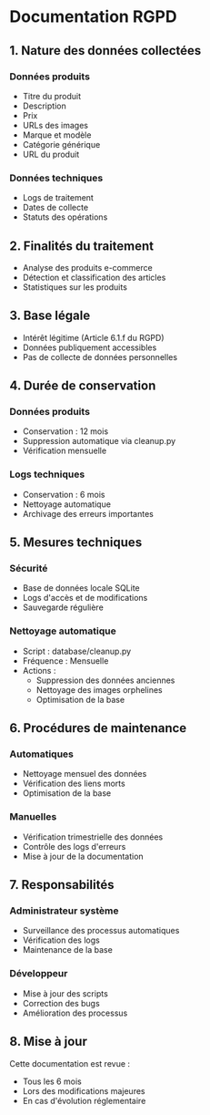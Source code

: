 # Documentation RGPD

## 1. Nature des données collectées

### Données produits
- Titre du produit
- Description
- Prix
- URLs des images
- Marque et modèle
- Catégorie générique
- URL du produit

### Données techniques
- Logs de traitement
- Dates de collecte
- Statuts des opérations

## 2. Finalités du traitement

- Analyse des produits e-commerce
- Détection et classification des articles
- Statistiques sur les produits

## 3. Base légale

- Intérêt légitime (Article 6.1.f du RGPD)
- Données publiquement accessibles
- Pas de collecte de données personnelles

## 4. Durée de conservation

### Données produits
- Conservation : 12 mois
- Suppression automatique via cleanup.py
- Vérification mensuelle

### Logs techniques
- Conservation : 6 mois
- Nettoyage automatique
- Archivage des erreurs importantes

## 5. Mesures techniques

### Sécurité
- Base de données locale SQLite
- Logs d'accès et de modifications
- Sauvegarde régulière

### Nettoyage automatique
- Script : database/cleanup.py
- Fréquence : Mensuelle
- Actions :
  - Suppression des données anciennes
  - Nettoyage des images orphelines
  - Optimisation de la base

## 6. Procédures de maintenance

### Automatiques
- Nettoyage mensuel des données
- Vérification des liens morts
- Optimisation de la base

### Manuelles
- Vérification trimestrielle des données
- Contrôle des logs d'erreurs
- Mise à jour de la documentation

## 7. Responsabilités

### Administrateur système
- Surveillance des processus automatiques
- Vérification des logs
- Maintenance de la base

### Développeur
- Mise à jour des scripts
- Correction des bugs
- Amélioration des processus

## 8. Mise à jour

Cette documentation est revue :
- Tous les 6 mois
- Lors des modifications majeures
- En cas d'évolution réglementaire